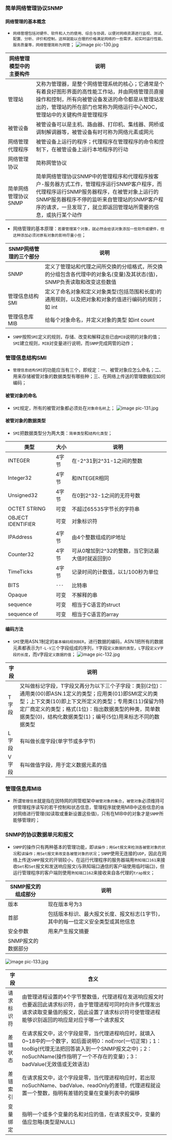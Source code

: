 ### 简单网络管理协议SNMP
#### 网络管理的基本概念
+ `网络管理包括对硬件、软件和人力的使用、综合与协调，以便对网络资源进行监视、测试、配置、分析、评价和控制，这样就能以合理的价格满足网络的一些需求，如实时运行性能、服务质量等，网络管理简称为网管`；
![image](https://github.com/ningbaoqi/ComputerNetWork/blob/master/gif/pic-130.jpg)   pic-130.jpg

|网络管理模型中的主要构件|说明|
|------|------|
|管理站|又称为管理器，是整个网络管理系统的核心；它通常是个有着良好图形界面的高性能工作站，并由网络管理员直接操作和控制，所有向被管设备发送的命令都是从管理站发出的，管理站的所在部门也常称为网络运行中心NOC，管理站中的关键构件是管理程序|
|被管设备|被管设备可以是主机、路由器、打印机、集线器、网桥或调制解调器等，被管设备有时可称为网络元素或网元|
|网络管理代理程序|被管设备上运行的程序；代理程序在管理程序的命令和控制下，在被管设备上运行本地程序的行动|
|网络管理协议|简称网管协议|
|简单网络管理协议SNMP|简单网络管理协议SNMP中的管理程序和代理程序按客户-服务器方式工作，管理程序运行SNMP客户程序，而代理程序运行SNMP服务器程序，在被管对象上运行的SNMP服务器程序不停的监听来自管理站的SNMP客户程序的请求，一旦发现了，就立即返回管理站所需要的信息，或执行某个动作|

+ 网络管理的基本原理：`若要管理某个对象，就必然会给该对象添加一些软件或硬件，但这种添加必须对原有对象的影响尽量小些`；

|SNMP网络管理的三个部分|说明|
|-------|-------|
|SNMP|定义了管理站和代理之间所交换的分组格式，所交换的分组包含各代理中的对象名(变量)及其状态(值)，SNMP负责读取和改变这些数值|
|管理信息结构SMI|定义了命名对象和定义对象类型(包括范围和长度)的通用规则，以及把对象和对象的值进行编码的规则；如 int|
|管理信息库MIB|给每个对象命名，并定义对象的类型 如int count|

+ `SNMP`按照`SMI`定义的规则，存储、改变和解释这些已由`MIB`说明的对象的值；`SMI`建立规则，`MIB`对变量进行说明，而`SNMP`完成网管的动作；

### 管理信息结构SMI
+ `管理信息结构SMI`的功能应当有三个，即规定：一、被管对象应怎么命名；二、用来存储被管对象的数据类型有哪些种；三、在网络上传送的管理数据应如何编码；
#### 被管对象的命名
+ `SMI`规定，所有的被管对象都必须处在`对象命名树`上；
![image](https://github.com/ningbaoqi/ComputerNetWork/blob/master/gif/pic-131.jpg)   pic-131.jpg

#### 被管对象的数据类型
+ `SMI`把数据类型分为两大类：`简单类型`和`结构化类型`；

|类型|大小|说明|
|------|------|------|
|INTEGER|4字节|在-2^31到2^31-1之间的整数|
|Integer32|4字节|和INTEGER相同|
|Unsigned32|4字节|在0到2^32-1之间的无符号数|
|OCTET STRING|可变|不超过65535字节长的字符串|
|OBJECT IDENTIFIER|可变|对象标识符|
|IPAddress|4字节|由4个整数组成的IP地址|
|Counter32|4字节|可从0增加到2^32的整数，当它到达最大值时就返回到0|
|TimeTicks|4字节|记录时间的计数值，以1/100秒为单位|
|BITS|`---`|比特串|
|Opaque|可变|不解释的串|
|sequence|可变|相当于C语言的struct|
|sequence of|可变|相当于C语言的array|

#### 编码方法
+ `SMI`使用ASN.1制定的`基本编码规则BER`，进行数据的编码，ASN.1把所有的数据元素都表示为`T-L-V`三个字段组成的序列，`T`字段`定义数据的类型`，`L`字段`定义V字段的长度`，而`V`字段`定义数据的值`；
![image](https://github.com/ningbaoqi/ComputerNetWork/blob/master/gif/pic-132.jpg)   pic-132.jpg

|字段|说明|
|------|------|
|T字段|又叫做标记字段，T字段又再分为以下三个子字段：类别(2位)：通用类(00)即ASN.1定义的类型；应用类(01)即SMI定义的类型；上下文类(10)即上下文所定义的类型；专用类(11)保留为特定厂商定义的类型；格式(1位)：指出数据类型的种类，简单数据类型(0)，结构化数据类型(1)；编号(5位)用来标志不同的数据类型|
|L字段|有叫做长度字段(单字节或多字节)|
|V字段|有叫做值字段，用于定义数据元素的值|

### 管理信息库MIB
+ 所谓`管理信息`就是指在因特网的网管框架中`被管对象的集合`，`被管对象`必须维持可供管理程序读写的若干控制和状态信息，管理程序就使用MIB中这些信息的`值`对网络进行管理(如读取或重新设置这些值)，只有在MIB中的对象才是`SNMP`所能够管理的；
### SNMP的协议数据单元和报文
+ `SNMP`的操作只有两种基本的管理功能，即`读操作；用Get报文来检测各被管对象的状况`和`读操作；用Set报文来改变各被管对象的状况`；`SNMP`使用无连接的`UDP`，因此在网络上传送`SNMP`报文的开销较小，在运行代理程序的服务器端用`熟知端口161`来接收`Get`和`Set`报文和发送响应报文(与熟知端口通信的客户端使用临时端口)，但运行管理程序的客户端则使用`熟知端口162`来接收来自各代理的`trap报文`；

|SNMP报文的组成部分|说明|
|------|------|
|版本|现在版本号为3|
|首部|包括版本标识、最大报文长度、报文标志(1字节)，其中的每一位定义安全类型或其他信息|
|安全参数|用来产生报文摘要|
|SNMP报文的数据部分||

![image](https://github.com/ningbaoqi/ComputerNetWork/blob/master/gif/pic-133.jpg)   pic-133.jpg

|字段|含义|
|------|------|
|请求标识符|由管理进程设置的4个字节整数值，代理进程在发送响应报文时也要返回此请求标识符，由于管理进程可同时向许多代理发出请求读取变量值的报文，因此设置了请求标识符可使管理进程能够识别返回的响应是对应于哪一个请求报文|
|差错状态|在请求报文中，这个字段是零，当代理进程响应时，就填入0~18中的一个数字，如后面说明0：noError(一切正常)；1：tooBig(代理无法把回答装入到一个SNMP报文之中)；2：noSuchName(操作指明了一个不存在的变量)；3：badValue(无效值或无效语法)|
|差错索引|在请求报文中，这个字段是零，当代理进程响应时，若出现noSuchName、badValue、readOnly的差错，代理进程就设置一个整数，指明有差错的变量在变量列表中的偏移|
|变量绑定|指明一个或多个变量的名和对应的值，在请求报文中，变量的值应忽略(类型是NULL)|
